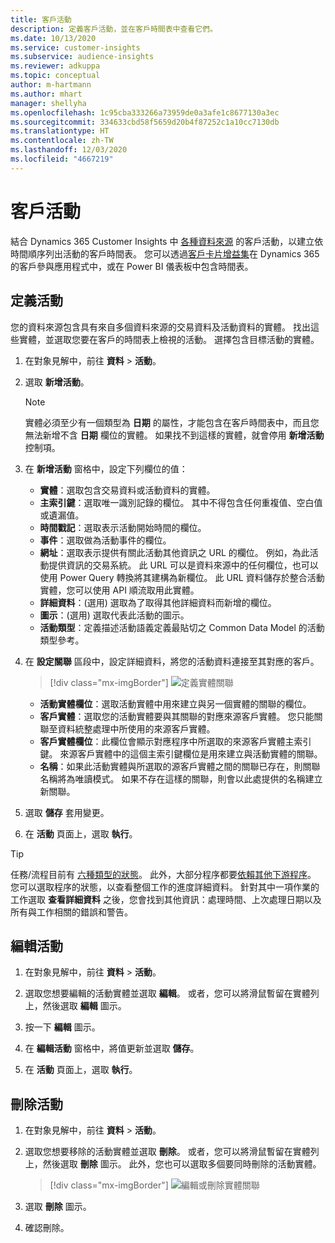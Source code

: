 ```yaml
---
title: 客戶活動
description: 定義客戶活動，並在客戶時間表中查看它們。
ms.date: 10/13/2020
ms.service: customer-insights
ms.subservice: audience-insights
ms.reviewer: adkuppa
ms.topic: conceptual
author: m-hartmann
ms.author: mhart
manager: shellyha
ms.openlocfilehash: 1c95cba333266a73959de0a3afe1c8677130a3ec
ms.sourcegitcommit: 334633cbd58f5659d20b4f87252c1a10cc7130db
ms.translationtype: HT
ms.contentlocale: zh-TW
ms.lasthandoff: 12/03/2020
ms.locfileid: "4667219"
---
```

# <a name="customer-activities"></a>客戶活動

結合 Dynamics 365 Customer Insights 中 [各種資料來源](data-sources.md) 的客戶活動，以建立依時間順序列出活動的客戶時間表。 您可以透過[客戶卡片增益集](customer-card-add-in.md)在 Dynamics 365 的客戶參與應用程式中，或在 Power BI 儀表板中包含時間表。

## <a name="define-an-activity"></a>定義活動

您的資料來源包含具有來自多個資料來源的交易資料及活動資料的實體。 找出這些實體，並選取您要在客戶的時間表上檢視的活動。 選擇包含目標活動的實體。

1. 在對象見解中，前往 **資料** > **活動**。

1. 選取 **新增活動**。

   > [!NOTE]
   > 實體必須至少有一個類型為 **日期** 的屬性，才能包含在客戶時間表中，而且您無法新增不含 **日期** 欄位的實體。 如果找不到這樣的實體，就會停用 **新增活動** 控制項。

1. 在 **新增活動** 窗格中，設定下列欄位的值：

   - **實體**：選取包含交易資料或活動資料的實體。
   - **主索引鍵**：選取唯一識別記錄的欄位。 其中不得包含任何重複值、空白值或遺漏值。
   - **時間戳記**：選取表示活動開始時間的欄位。
   - **事件**：選取做為活動事件的欄位。
   - **網址**：選取表示提供有關此活動其他資訊之 URL 的欄位。 例如，為此活動提供資訊的交易系統。 此 URL 可以是資料來源中的任何欄位，也可以使用 Power Query 轉換將其建構為新欄位。 此 URL 資料儲存於整合活動實體，您可以使用 API 順流取用此實體。
   - **詳細資料**：(選用) 選取為了取得其他詳細資料而新增的欄位。
   - **圖示**：(選用) 選取代表此活動的圖示。
   - **活動類型**：定義描述活動語義定義最貼切之 Common Data Model 的活動類型參考。

1. 在 **設定關聯** 區段中，設定詳細資料，將您的活動資料連接至其對應的客戶。

   > [!div class="mx-imgBorder"]
   > ![定義實體關聯](media/activities-entities-define.png "定義實體關聯")

    - **活動實體欄位**：選取活動實體中用來建立與另一個實體的關聯的欄位。
    - **客戶實體**：選取您的活動實體要與其關聯的對應來源客戶實體。 您只能關聯至資料統整處理中所使用的來源客戶實體。
    - **客戶實體欄位**：此欄位會顯示對應程序中所選取的來源客戶實體主索引鍵。 來源客戶實體中的這個主索引鍵欄位是用來建立與活動實體的關聯。
    - **名稱**：如果此活動實體與所選取的源客戶實體之間的關聯已存在，則關聯名稱將為唯讀模式。 如果不存在這樣的關聯，則會以此處提供的名稱建立新關聯。

1. 選取 **儲存** 套用變更。

1. 在 **活動** 頁面上，選取 **執行**。

> [!TIP]
> 任務/流程目前有 [六種類型的狀態](system.md#status-types)。 此外，大部分程序都要[依賴其他下游程序](system.md#refresh-policies)。 您可以選取程序的狀態，以查看整個工作的進度詳細資料。 針對其中一項作業的工作選取 **查看詳細資料** 之後，您會找到其他資訊：處理時間、上次處理日期以及所有與工作相關的錯誤和警告。

## <a name="edit-an-activity"></a>編輯活動

1. 在對象見解中，前往 **資料** > **活動**。

2. 選取您想要編輯的活動實體並選取 **編輯**。 或者，您可以將滑鼠暫留在實體列上，然後選取 **編輯** 圖示。

3. 按一下 **編輯** 圖示。

4. 在 **編輯活動** 窗格中，將值更新並選取 **儲存**。

5. 在 **活動** 頁面上，選取 **執行**。

## <a name="delete-an-activity"></a>刪除活動

1. 在對象見解中，前往 **資料** > **活動**。

2. 選取您想要移除的活動實體並選取 **刪除**。 或者，您可以將滑鼠暫留在實體列上，然後選取 **刪除** 圖示。 此外，您也可以選取多個要同時刪除的活動實體。
   > [!div class="mx-imgBorder"]
   > ![編輯或刪除實體關聯](media/activities-entities-edit-delete.png "編輯或刪除實體關聯")

3. 選取 **刪除** 圖示。

4. 確認刪除。
